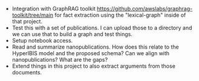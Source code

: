 * Integration with GraphRAG toolkit https://github.com/awslabs/graphrag-toolkit/tree/main for fact extraction using the "lexical-graph" inside of that project.
* Test this with a set of publications.  I can upload those to a directory and we can use that to build a graph and test things.
* Setup notebook access.
* Read and summarize nanopublications. How does this relate to the HyperIBIS model and the proposed schema? Can we align with nanopublications? What are the gaps?
* Extend things in this project to also extract arguments from those documents.
